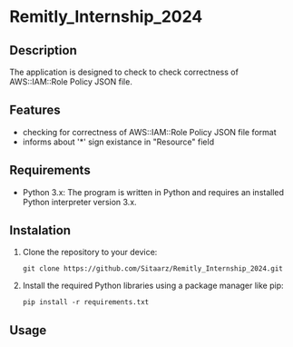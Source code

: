 # Remitly_Internship_2024

## Description
The application is designed to check to check correctness of AWS::IAM::Role Policy JSON file.

## Features
* checking for correctness of AWS::IAM::Role Policy JSON file format
* informs about '*' sign existance in "Resource" field

## Requirements
* Python 3.x: The program is written in Python and requires an installed Python interpreter version 3.x.

## Instalation
1. Clone the repository to your device:
   ```
   git clone https://github.com/Sitaarz/Remitly_Internship_2024.git
   ```
2. Install the required Python libraries using a package manager like pip:
   ```
   pip install -r requirements.txt
   ```
   
## Usage
